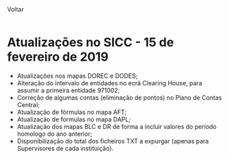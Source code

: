 <div style="width:100%; height:30px"><span onclick="loadMdDoc('atualizacoes', ['btnMenu'],'', null)" class="voltar">Voltar</span></div>

# Atualizações no SICC - 15 de fevereiro de 2019

- Atualizações nos mapas DOREC e DODES;
- Alteração do intervalo de entidades no ecrã Clearing House, para assumir a primeira entidade 971002;
- Correção de algumas contas (eliminação de pontos) no Plano de Contas Central;
- Atualização de fórmulas no mapa AFT;
- Atualização de formulas no mapa DAPL;
- Atualização dos mapas BLC e DR de forma a incluir valores do período homologo do ano anterior;
- Disponibilização do total dos ficheiros TXT a expurgar (apenas para Supervisores de cada instituição).
